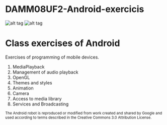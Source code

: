 # DAMM08UF2-Android-exercicis
![alt tag](https://developer.android.com/images/brand/Android_Robot_100.png)
![alt tag](https://upload.wikimedia.org/wikipedia/commons/thumb/3/34/Android_Studio_icon.svg/100px-Android_Studio_icon.svg.png)

<h1>Class exercises of Android</h1>
<p>Exercises of programming of mobile devices.</p>

1. MediaPlayback<br/>
2. Management of audio playback<br/>
3. OpenGL<br/>
4. Themes and styles<br/>
5. Animation<br/>
6. Camera<br/>
7. Access to media library<br/>
8. Services and Broadcasting


<sub>
The Android robot is reproduced or modified from work created and shared by Google and used according to terms described in the Creative Commons 3.0 Attribution License.
</sub>
